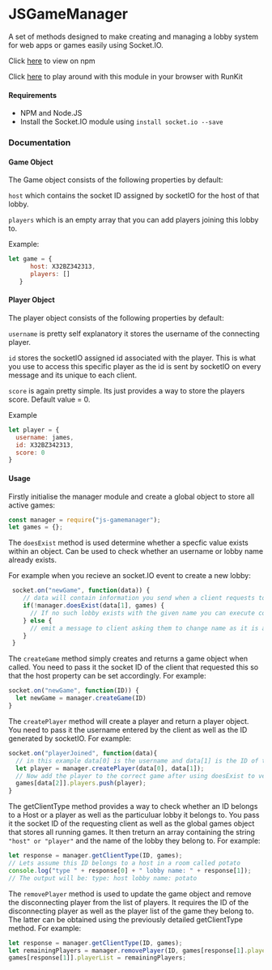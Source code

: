 # JSGameManager
A set of methods designed to make creating and managing a lobby system for web apps or games easily using Socket.IO. 

Click [here](https://www.npmjs.com/package/js-gamemanager) to view on npm

Click [here](https://runkit.com/embed/a3aa4buu470o) to play around with this module in your browser with RunKit

#### Requirements
* NPM and Node.JS
* Install the Socket.IO module using `install socket.io --save`

### Documentation

#### Game Object
The Game object consists of the following properties by default:

`host` which contains the socket ID assigned by socketIO for the host of that lobby.

`players` which is an empty array that you can add players joining this lobby to.

Example: 
```javascript
let game = {
      host: X32BZ342313,
      players: []
   }
```

#### Player Object
The player object consists of the following properties by default:

`username` is pretty self explanatory it stores the username of the connecting player.

`id` stores the socketIO assigned id associated with the player. This is what you use to access this specific player as the id is sent by socketIO on every message and its unique to each client.

`score` is again pretty simple. Its just provides a way to store the players score. Default value = 0.

Example
```javascript
let player = {
  username: james,
  id: X32BZ342313,
  score: 0
}
```

#### Usage

Firstly initialise the manager module and create a global object to store all active games:

```javascript
const manager = require("js-gamemanager");
let games = {};
```

The `doesExist` method is used determine whether a specfic value exists within an object. Can be used to check whether an username or lobby name already exists.

For example when you recieve an socket.IO event to create a new lobby:
```javascript
 socket.on("newGame", function(data)) {
    // data will contain information you send when a client requests to host a game. This can include data such as a lobby name.
    if(!manager.doesExist(data[1], games) {
      // If no such lobby exists with the given name you can execute code to create this lobby.
    } else {
      // emit a message to client asking them to change name as it is already used.
    }
 }
```

The `createGame` method simply creates and returns a game object when called. You need to pass it the socket ID of the client that requested this so that the host property can be set accordingly.
For example:
```javascript
socket.on("newGame", function(ID)) {
  let newGame = manager.createGame(ID)
}
```
The `createPlayer` method will create a player and return a player object. You need to pass it the username entered by the client as well as the ID generated by socketIO.
For example:
```javascript
socket.on("playerJoined", function(data){
  // in this example data[0] is the username and data[1] is the ID of the user and data[2] is the lobby they want to join.
  let player = manager.createPlayer(data[0], data[1]);
  // Now add the player to the correct game after using doesExist to verify it exists
  games[data[2]].players.push(player);
}
```
The getClientType method provides a way to check whether an ID belongs to a Host or a player as well as the particuluar lobby it belongs to. You pass it the socket ID of the requesting client as well as the global games object that stores all running games. It then treturn an array containing the string `"host" or "player"` and the name of the lobby they belong to.
For example:
```javascript
let response = manager.getClientType(ID, games);
// Lets assume this ID belongs to a host in a room called potato
console.log("type " + response[0] + " lobby name: " + response[1]);
// The output will be: type: host lobby name: potato 
```

The `removePlayer` method is used to update the game object and remove the disconnecting player from the list of players. It requires the ID of the disconnecting player as well as the player list of the game they belong to. The latter can be obtained using the previously detailed getClientType method.
For example:
```javascript
let response = manager.getClientType(ID, games); 
let remainingPlayers = manager.removePlayer(ID, games[response[1].playerList);
games[response[1]].playerList = remainingPlayers;
```
